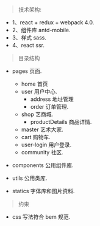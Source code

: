 
> 技术架构:
 * 1、react + redux + webpack 4.0. 
 * 2、组件库 antd-mobile.
 * 3、样式 sass.
 * 4、react ssr.

> 目录结构
* pages  页面.
  * home 首页
  * user 用户中心.
    * address 地址管理
    * order 订单管理.
  * shop 艺商城.
    * productDetails 商品详情.
  * master 艺术大家.
  * cart 购物车.
  * user-login 用户登录.
  * community 社区.
  
* components   公用组件库.

* utils  公用类库.

* statics  字体库和图片资料.

> 约束
* css 写法符合 bem 规范.